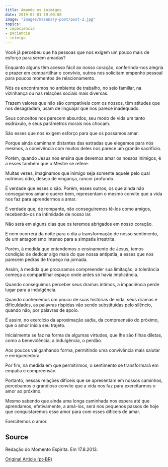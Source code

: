 ```yaml
---
title: Amando os inimigos
date: 2019-02-01 19:00:00
image: "images/masonary-post/post-2.jpg"
topics: 
- impaciencia
- paciencia
- inimigo
---
```


Você já percebeu que há pessoas que nos exigem um pouco mais de esforço para
serem amadas?

Enquanto alguns têm acesso fácil ao nosso coração, conferindo-nos alegria e
prazer em compartilhar o convívio, outros nos solicitam empenho pessoal para
poucos momentos de relacionamento.

Nós os encontramos no ambiente de trabalho, no seio familiar, na vizinhança ou
nas relações sociais mais diversas.

Trazem valores que não são compatíveis com os nossos, têm atitudes que nos
desagradam, usam de linguajar que nos parece inadequado.

Seus conceitos nos parecem absurdos, seu modo de vida um tanto esdrúxulo, e
seus parâmetros morais nos chocam.

São esses que nos exigem esforço para que os possamos amar.

Porque ainda caminham distantes das estradas que elegemos para nós mesmos, a
convivência com muitos deles nos parece um grande sacrifício.

Porém, quando Jesus nos ensina que devemos amar os nossos inimigos, é a esses
também que o Mestre se refere.

Muitas vezes, imaginamos que inimigo seja somente aquele pelo qual nutrimos
ódio, desejo de vingança, rancor profundo.

É verdade que esses o são. Porém, esses outros, os que ainda não conseguimos
amar e querer bem, representam o mesmo convite que a vida nos faz para
aprendermos a amar.

É verdade que, de rompante, não conseguiremos tê-los como amigos, recebendo-os
na intimidade de nosso lar.

Não será em alguns dias que os teremos abrigados em nosso coração.

E nem ocorrerá da noite para o dia a transformação de nosso sentimento, de um
antagonismo intenso para a simpatia irrestrita.

Porém, à medida que entendemos o ensinamento de Jesus, temos condição de
dedicar algo mais do que nossa antipatia, a esses que nos parecem pedras de
tropeço na jornada.

Assim, à medida que procuramos compreender sua limitação, a tolerância começa a
compartilhar espaço onde antes só havia implicância.

Quando conseguimos perceber seus dramas íntimos, a impaciência perde lugar para
a indulgência.

Quando conhecemos um pouco de suas histórias de vida, seus dramas e
dificuldades, as palavras ríspidas vão sendo substituídas pelo silêncio, quando
não, por palavras de apoio.

É assim, no exercício da aproximação sadia, da compreensão do próximo, que o
amor inicia seu trajeto.

Inicialmente se faz na forma de algumas virtudes, que lhe são filhas diletas,
como a benevolência, a indulgência, o perdão.

Aos poucos vai ganhando forma, permitindo uma convivência mais salutar e
enriquecedora.

Por fim, na medida em que permitirmos, o sentimento se transformará em empatia
e compreensão.

Portanto, nessas relações difíceis que se apresentam em nossos caminhos,
percebamos o grandioso convite que a vida nos faz para exercitarmos o amor ao
próximo.

Mesmo sabendo que ainda uma longa caminhada nos espera até que aprendamos,
efetivamente, a amá-los, será nos pequenos passos de hoje que conquistaremos
esse amor para com esses difíceis de amar.

Exercitemos o amor.

## Source
Redação do Momento Espírita.
Em 17.8.2013.


[Original Article (pt-BR)](http://www.momento.com.br/pt/ler_texto.php?id=3887)

